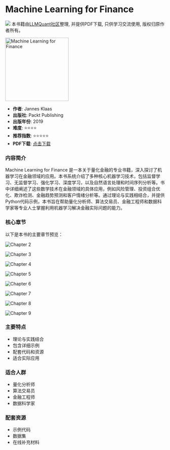 # Machine Learning for Finance

![](https://fastly.jsdelivr.net/gh/bucketio/img3@main/2024/09/04/1725464231869-e0b2f727-2a0f-4270-bf6c-31ddc350426a.gif)
本书籍由[LLMQuant社区](https://llmquant.com/)整理, 并提供PDF下载, 只供学习交流使用, 版权归原作者所有。

<img src="1.png" alt="Machine Learning for Finance" width="200"/>

- **作者**: Jannes Klaas
- **出版社**: Packt Publishing
- **出版年份**: 2019
- **难度**: ⭐⭐⭐⭐
- **推荐指数**: ⭐⭐⭐⭐⭐
- **PDF下载**: [点击下载](https://asset.quant-wiki.com/pdf/Machine%20Learning%20for%20Finance.pdf)

### 内容简介

Machine Learning for Finance 是一本关于量化金融的专业书籍，深入探讨了机器学习在金融领域的应用。本书系统介绍了多种核心机器学习技术，包括监督学习、无监督学习、强化学习、深度学习，以及自然语言处理和时间序列分析等。书中详细阐述了这些数学技术在金融领域的具体应用，例如风险管理、投资组合优化、欺诈检测、金融趋势预测和客户情绪分析等。通过理论与实践相结合，并提供Python代码示例，本书旨在帮助量化分析师、算法交易员、金融工程师和数据科学家等专业人士掌握利用机器学习解决金融实际问题的能力。

### 核心章节

以下是本书的主要章节预览：

![Chapter 2](2.png)

![Chapter 3](3.png)

![Chapter 4](4.png)

![Chapter 5](5.png)

![Chapter 6](6.png)

![Chapter 7](7.png)

![Chapter 8](8.png)

![Chapter 9](9.png)

### 主要特点

- 理论与实践结合
- 包含详细示例
- 配套代码和资源
- 适合实际应用

### 适合人群

- 量化分析师
- 算法交易员
- 金融工程师
- 数据科学家

### 配套资源

- 示例代码
- 数据集
- 在线补充材料